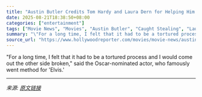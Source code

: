 ```yaml
---
title: "Austin Butler Credits Tom Hardy and Laura Dern for Helping Him Pull Away From Method Acting"
date: 2025-08-21T18:38:50+08:00
categories: ["entertainment"]
tags: ["Movie News", "Movies", "Austin Butler", "Caught Stealing", "Laura Dern"]
summary: "\"For a long time, I felt that it had to be a tortured process and I would come out the other side broken,\" said the Oscar-nominated actor, who famously went method for 'Elvis.'"
source_url: "https://www.hollywoodreporter.com/movies/movie-news/austin-butler-credits-tom-hardy-laura-dern-stop-method-acting-1236350304/"
---
```


"For a long time, I felt that it had to be a tortured process and I would come out the other side broken," said the Oscar-nominated actor, who famously went method for 'Elvis.'

---

*来源: [原文链接](https://www.hollywoodreporter.com/movies/movie-news/austin-butler-credits-tom-hardy-laura-dern-stop-method-acting-1236350304/)*
